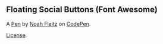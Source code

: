Floating Social Buttons (Font Awesome)
--------------------------------------


A [Pen](http://codepen.io/NoahFleitz/pen/MJxrRr) by [Noah Fleitz](http://codepen.io/NoahFleitz) on [CodePen](http://codepen.io/).

[License](http://codepen.io/NoahFleitz/pen/MJxrRr/license).